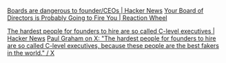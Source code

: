 
[Boards are dangerous to founder/CEOs | Hacker News](https://news.ycombinator.com/item?id=29320078)
[Your Board of Directors is Probably Going to Fire You | Reaction Wheel](https://reactionwheel.net/2021/11/your-boards-of-directors-is-probably-going-to-fire-you.html)

[The hardest people for founders to hire are so called C-level executives | Hacker News](https://news.ycombinator.com/item?id=32311904)
[Paul Graham on X: "The hardest people for founders to hire are so called C-level executives, because these people are the best fakers in the world." / X](https://twitter.com/paulg/status/1554205020907720704)
